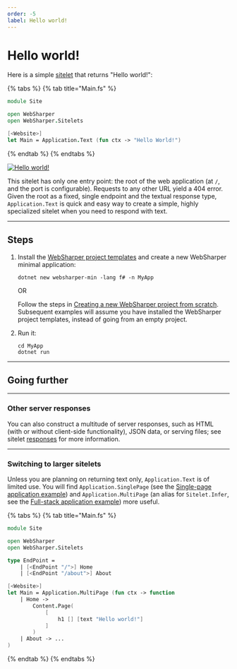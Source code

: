 ```yaml
---
order: -5
label: Hello world!
---
```

# Hello world!

Here is a simple [sitelet](/sitelets/README.md) that returns "Hello world!":

{% tabs %}
{% tab title="Main.fs" %}

```fsharp
module Site

open WebSharper
open WebSharper.Sitelets

[<Website>]
let Main = Application.Text (fun ctx -> "Hello World!")
```

{% endtab %}
{% endtabs %}

[![Hello world!](http://i.imgur.com/fZgqeKjm.png)](http://i.imgur.com/fZgqeKjl.png)

This sitelet has only one entry point: the root of the web application (at `/`, and the port is configurable). Requests to any other URL yield a 404 error. Given the root as a fixed, single endpoint and the textual response type, `Application.Text` is quick and easy way to create a simple, highly specialized sitelet when you need to respond with text.

---

## Steps

1. Install the [WebSharper project templates](/about/templates.md) and create a new WebSharper minimal application:

   ```text
   dotnet new websharper-min -lang f# -n MyApp
   ```

   OR

   Follow the steps in [Creating a new WebSharper project from scratch](/about/from-scratch.md). Subsequent examples will assume you have installed the WebSharper project templates, instead of going from an empty project.

2. Run it:

    ```text
    cd MyApp
    dotnet run
    ```

---

## Going further

---

### Other server responses

You can also construct a multitude of server responses, such as HTML (with or without client-side functionality), JSON data, or serving files; see sitelet [responses](/sitelets/responses.md) for more information.

---

### Switching to larger sitelets

Unless you are planning on returning text only, `Application.Text` is of limited use. You will find `Application.SinglePage` (see the [Single-page application example](/quick/spa.md)) and `Application.MultiPage` (an alias for `Sitelet.Infer`, see the [Full-stack application example](/quick/fullstack.md)) more useful.

{% tabs %}
{% tab title="Main.fs" %}

```fsharp !#6-8
module Site

open WebSharper
open WebSharper.Sitelets

type EndPoint =
    | [<EndPoint "/">] Home
    | [<EndPoint "/about">] About

[<Website>]
let Main = Application.MultiPage (fun ctx -> function
    | Home ->
        Content.Page(
            [
                h1 [] [text "Hello world!"]
            ]
        )
    | About -> ...
)
```

{% endtab %}
{% endtabs %}
